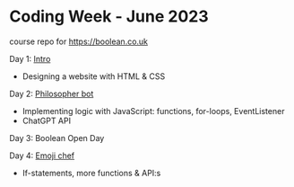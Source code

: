 # Coding Week - June 2023
course repo for https://boolean.co.uk

Day 1: <a href="/Code-Along/Day_1-HTML%26CSS/">Intro</a>
- Designing a website with HTML & CSS

Day 2: <a href="/Code-Along/Day_2-OpenAI-API/">Philosopher bot</a>
- Implementing logic with JavaScript: functions, for-loops, EventListener
- ChatGPT API

Day 3: Boolean Open Day

Day 4: <a href="/Code-Along/Day_4-Emoji-Chef/">Emoji chef</a>
- If-statements, more functions & API:s
